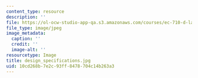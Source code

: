 ```yaml
---
content_type: resource
description: ''
file: https://ol-ocw-studio-app-qa.s3.amazonaws.com/courses/ec-710-d-lab-medical-technologies-for-the-developing-world-spring-2010/10cd268b7e2c93ff8478704c14b263a3_design_specifications.jpg
file_type: image/jpeg
image_metadata:
  caption: ''
  credit: ''
  image-alt: ''
resourcetype: Image
title: design_specifications.jpg
uid: 10cd268b-7e2c-93ff-8478-704c14b263a3
---
```


